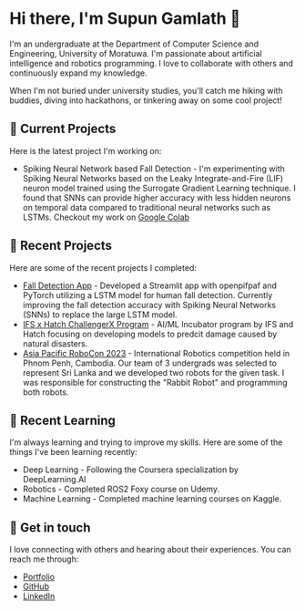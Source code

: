 # Hi there, I'm Supun Gamlath 👋
I'm an undergraduate at the Department of Computer Science and Engineering, University of Moratuwa. I'm passionate about artificial intelligence and robotics programming. I love to collaborate with others and continuously expand my knowledge. 

When I'm not buried under university studies, you'll catch me hiking with buddies, diving into hackathons, or tinkering away on some cool project!

## 🔭 Current Projects
Here is the latest project I'm working on:

* Spiking Neural Network based Fall Detection - I'm experimenting with Spiking Neural Networks based on the Leaky Integrate-and-Fire (LIF) neuron model trained using the Surrogate Gradient Learning technique. I found that SNNs can provide higher accuracy with less hidden neurons on temporal data compared to traditional neural networks such as LSTMs. Checkout my work on [Google Colab](https://colab.research.google.com/drive/1Z5PTc3Ewr9tXEOicDQMDi3f-6Z-2MzVp?usp=sharing) 

## 🚀 Recent Projects
Here are some of the recent projects I completed:

* [Fall Detection App](https://fall-detection.streamlit.app/) - Developed a Streamlit app with openpifpaf and PyTorch utilizing a LSTM model for human fall detection. Currently improving the fall detection accuracy with Spiking Neural Networks (SNNs) to replace the large LSTM model. 
* [IFS x Hatch ChallengerX Program](https://ifs-challengerx.hatch.lk/) - AI/ML Incubator program by IFS and Hatch focusing on developing models to predcit damage caused by natural disasters.
* [Asia Pacific RoboCon 2023](https://supungamlath.github.io/rabbit-robot.html) - International Robotics competition held in Phnom Penh, Cambodia. Our team of 3 undergrads was selected to represent Sri Lanka and we developed two robots for the given task. I was responsible for constructing the "Rabbit Robot" and programming both robots.  

## 🌱 Recent Learning
I'm always learning and trying to improve my skills. Here are some of the things I've been learning recently:

* Deep Learning - Following the Coursera specialization by DeepLearning.AI
* Robotics - Completed ROS2 Foxy course on Udemy. 
* Machine Learning - Completed machine learning courses on Kaggle.

## 💬 Get in touch
I love connecting with others and hearing about their experiences. You can reach me through:

* [Portfolio](https://supungamlath.github.io)
* [GitHub](https://github.com/supungamlath)
* [LinkedIn](https://www.linkedin.com/in/supungamlath)
